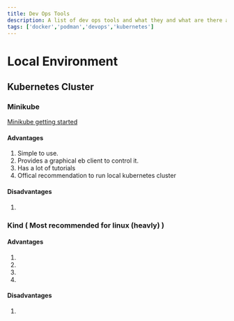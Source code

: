 ```yaml
---
title: Dev Ops Tools
description: A list of dev ops tools and what they and what are there advantages or disadvantages
tags: ['docker','podman','devops','kubernetes']
---
```


# Local Environment

## Kubernetes Cluster
### Minikube
[Minikube getting started](https://minikube.sigs.k8s.io/docs/start/)
#### Advantages
1. Simple to use.
2. Provides a graphical eb client to control it.
3. Has a lot of tutorials
4. Offical recommendation to run local kubernetes cluster
#### Disadvantages
1. 

### Kind ( Most recommended for linux (heavly) )

#### Advantages
1. 
2. 
3. 
4. 
#### Disadvantages
1. 
